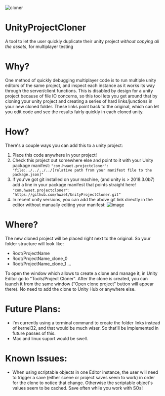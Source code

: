 ![cloner](https://user-images.githubusercontent.com/30280876/48310703-37780100-e561-11e8-8319-0ecbaeb8c8e4.gif)
# UnityProjectCloner
A tool to let the user quickly duplicate their unity project *without copying all the assets*, for multiplayer testing

# Why?
One method of quickly debugging multiplayer code is to run multiple unity editors of the same project, and inspect each instance as it works its way through the server/client functions. This is disabled by design for a unity project because of file IO concerns, so this tool lets you get around that by cloning your unity project and creating a series of hard links/junctions in your new cloned folder. These links point back to the original, which can let you edit code and see the results fairly quickly in each cloned unity.

# How?
There's a couple ways you can add this to a unity project:
1. Place this code anywhere in your project!
2. Check this project out somewhere else and point to it with your Unity package manifest:
```"com.hwaet.projectcloner":  "file:../../../../[relative path from your manifest file to the package.json]"```
3. If you've got git installed on your machine, (and unity is > 2018.3.0b7) add a line in your package manifest that points straight here!
```"com.hwaet.projectcloner": "https://github.com/hwaet/UnityProjectCloner.git"```
4. In recent unity versions, you can add the above git link directly in the editor without manually editing your manifest:
![image](https://user-images.githubusercontent.com/30280876/132378040-9d985e3b-634b-46ee-a0c5-5fd52cf37f0b.png)


# Where?
The new cloned project will be placed right next to the original. So your folder structure will look like:
- Root/ProjectName
- Root/ProjectName_clone_0
- Root/ProjectName_clone_1
...

To open the window which allows to create a clone and manage it, in Unity Editor go to "Tools/Project Cloner". After the clone is created, you can launch it from the same window ("Open clone project" button will appear there). No need to add the clone to Unity Hub or anywhere else.

# Future Plans:
- I'm currently using a terminal command to create the folder links instead of kernel32, and that would be much wiser. So that'll be implemented in future passes of this.
- Mac and linux suport would be swell.

# Known Issues:
- When using scriptable objects in one Editor instance, the user will need to trigger a save (either scene or project saves seem to work) in order for the clone to notice that change. Otherwise the scriptable object's values seem to be cached. Save often while you work with SOs!
